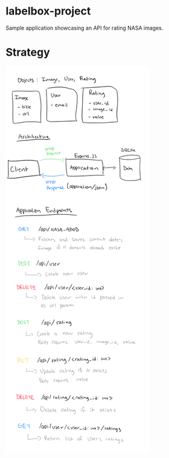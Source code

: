 # labelbox-project
Sample application showcasing an API for rating NASA images.

# Strategy
![strategy](/readme_architecture.PNG)